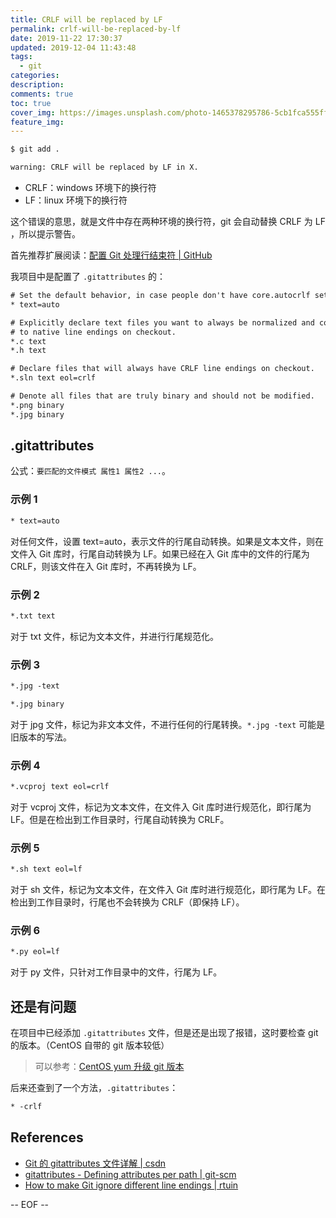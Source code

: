 ```yaml
---
title: CRLF will be replaced by LF
permalink: crlf-will-be-replaced-by-lf
date: 2019-11-22 17:30:37
updated: 2019-12-04 11:43:48
tags:
  - git
categories:
description:
comments: true
toc: true
cover_img: https://images.unsplash.com/photo-1465378295786-5cb1fca555ff?ixlib=rb-1.2.1&ixid=eyJhcHBfaWQiOjEyMDd9&auto=format&fit=crop&w=320&q=80
feature_img:
---
```


```bash
$ git add .

warning: CRLF will be replaced by LF in X.
```

- CRLF：windows 环境下的换行符
- LF：linux 环境下的换行符

这个错误的意思，就是文件中存在两种环境的换行符，git 会自动替换 CRLF 为 LF ，所以提示警告。

<!-- more -->

首先推荐扩展阅读：[配置 Git 处理行结束符 | GitHub](https://help.github.com/cn/github/using-git/configuring-git-to-handle-line-endings)

我项目中是配置了 `.gitattributes` 的：

```txt
# Set the default behavior, in case people don't have core.autocrlf set.
* text=auto

# Explicitly declare text files you want to always be normalized and converted
# to native line endings on checkout.
*.c text
*.h text

# Declare files that will always have CRLF line endings on checkout.
*.sln text eol=crlf

# Denote all files that are truly binary and should not be modified.
*.png binary
*.jpg binary
```

## .gitattributes

公式：`要匹配的文件模式 属性1 属性2 ...`。

### 示例 1

```txt
* text=auto
```

对任何文件，设置 text=auto，表示文件的行尾自动转换。如果是文本文件，则在文件入 Git 库时，行尾自动转换为 LF。如果已经在入 Git 库中的文件的行尾为 CRLF，则该文件在入 Git 库时，不再转换为 LF。

### 示例 2

```txt
*.txt text
```

对于 txt 文件，标记为文本文件，并进行行尾规范化。

### 示例 3

```txt
*.jpg -text

*.jpg binary
```

对于 jpg 文件，标记为非文本文件，不进行任何的行尾转换。`*.jpg -text` 可能是旧版本的写法。

### 示例 4

```txt
*.vcproj text eol=crlf
```

对于 vcproj 文件，标记为文本文件，在文件入 Git 库时进行规范化，即行尾为 LF。但是在检出到工作目录时，行尾自动转换为 CRLF。

### 示例 5

```txt
*.sh text eol=lf
```

对于 sh 文件，标记为文本文件，在文件入 Git 库时进行规范化，即行尾为 LF。在检出到工作目录时，行尾也不会转换为 CRLF（即保持 LF）。

### 示例 6

```txt
*.py eol=lf
```

对于 py 文件，只针对工作目录中的文件，行尾为 LF。

## 还是有问题

在项目中已经添加 `.gitattributes` 文件，但是还是出现了报错，这时要检查 git 的版本。（CentOS 自带的 git 版本较低）

> 可以参考：[CentOS yum 升级 git 版本](https://zyf.im/2019/11/25/centos-upgrade-git-by-yum/)

后来还查到了一个方法，`.gitattributes`：

```txt
* -crlf
```

## References

- [Git 的 gitattributes 文件详解 | csdn](https://blog.csdn.net/taiyangdao/article/details/78484623)
- [gitattributes - Defining attributes per path | git-scm](https://git-scm.com/docs/gitattributes)
- [How to make Git ignore different line endings | rtuin](https://www.rtuin.nl/2013/02/how-to-make-git-ignore-different-line-endings/)

-- EOF --
